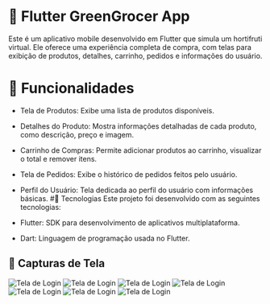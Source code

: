 # 🛒 Flutter GreenGrocer App
Este é um aplicativo mobile desenvolvido em Flutter que simula um hortifruti virtual. Ele oferece uma experiência completa de compra, com telas para exibição de produtos, detalhes, carrinho, pedidos e informações do usuário.
# 📱 Funcionalidades
* Tela de Produtos: Exibe uma lista de produtos disponíveis.
* Detalhes do Produto: Mostra informações detalhadas de cada produto, como descrição, preço e imagem.
* Carrinho de Compras: Permite adicionar produtos ao carrinho, visualizar o total e remover itens.
* Tela de Pedidos: Exibe o histórico de pedidos feitos pelo usuário.
* Perfil do Usuário: Tela dedicada ao perfil do usuário com informações básicas.
#🚀 Tecnologias
Este projeto foi desenvolvido com as seguintes tecnologias:

* Flutter: SDK para desenvolvimento de aplicativos multiplataforma.
* Dart: Linguagem de programação usada no Flutter.

## 📸 Capturas de Tela

![Tela de Login](./assets/tela_login.png)
![Tela de Login](./assets/tela_cadastro.png)
![Tela de Login](./assets/tela_produto.png)
![Tela de Login](./assets/tela_detalhe.png)
![Tela de Login](./assets/carrinho.png)
![Tela de Login](./assets/prdidos.png)
![Tela de Login](./assets/usuario.png)
